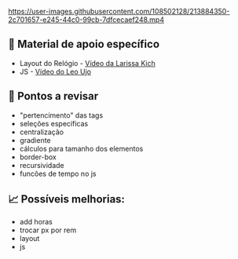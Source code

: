 

https://user-images.githubusercontent.com/108502128/213884350-2c701657-e245-44c0-99cb-7dfcecaef248.mp4

## 📝 Material de apoio específico
- Layout do Relógio - [Vídeo da Larissa Kich](https://www.youtube.com/watch?v=GK0ok3ZCXwM)
- JS - [Vídeo do Leo Ujo](https://youtu.be/msyTjg3t4Z8)

## 📌 Pontos a revisar
- "pertencimento" das tags
- seleções específicas 
- centralização
- gradiente
- cálculos para tamanho dos elementos
- border-box
- recursividade
- funcões de tempo no js

## 📈 Possíveis melhorias:
- add horas
- trocar px por rem
- layout
- js



